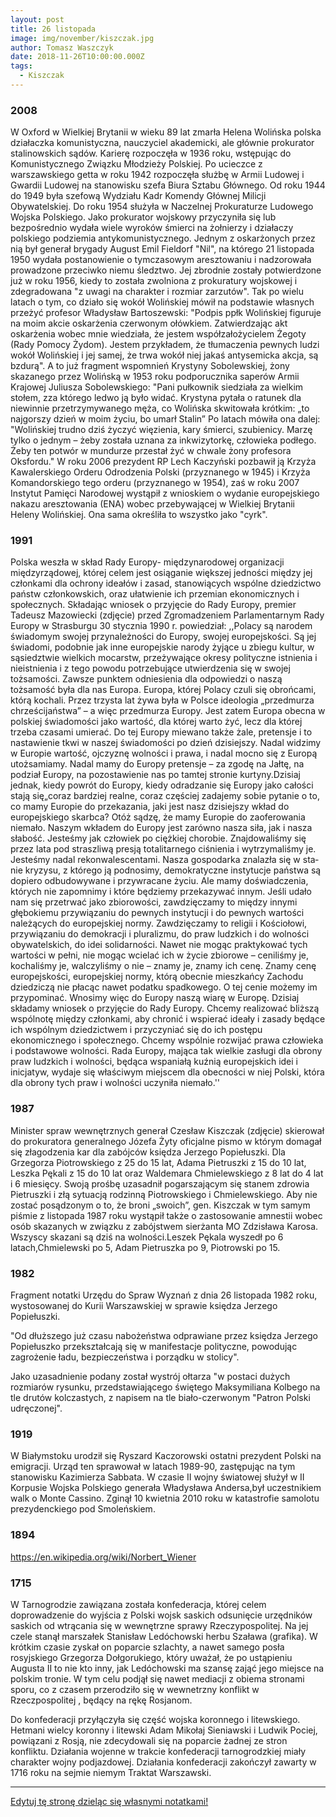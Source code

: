 ```yaml
---
layout: post
title: 26 listopada
image: img/november/kiszczak.jpg
author: Tomasz Waszczyk
date: 2018-11-26T10:00:00.000Z
tags:
  - Kiszczak
---
```


### 2008

W Oxford w Wielkiej Brytanii w wieku 89 lat zmarła Helena Wolińska polska działaczka komunistyczna, nauczyciel akademicki, ale głównie prokurator stalinowskich sądów.
Karierę rozpoczęła w 1936 roku, wstępując do Komunistycznego Związku Młodzieży Polskiej. Po ucieczce z warszawskiego getta w roku 1942 rozpoczęła służbę w Armii Ludowej i Gwardii Ludowej na stanowisku szefa Biura Sztabu Głównego. Od roku 1944 do 1949 była szefową Wydziału Kadr Komendy Głównej Milicji Obywatelskiej. Do roku 1954 służyła w Naczelnej Prokuraturze Ludowego Wojska Polskiego.
Jako prokurator wojskowy przyczyniła się lub bezpośrednio wydała wiele wyroków śmierci na żołnierzy i działaczy polskiego podziemia antykomunistycznego. Jednym z oskarżonych przez nią był generał brygady August Emil Fieldorf "Nil", na którego 21 listopada 1950 wydała postanowienie o tymczasowym aresztowaniu i nadzorowała prowadzone przeciwko niemu śledztwo.
Jej zbrodnie zostały potwierdzone już w roku 1956, kiedy to została zwolniona z prokuratury wojskowej i zdegradowana "z uwagi na charakter i rozmiar zarzutów".
Tak po wielu latach o tym, co działo się wokół Wolińskiej mówił na podstawie własnych przeżyć profesor Władysław Bartoszewski:
"Podpis ppłk Wolińskiej figuruje na moim akcie oskarżenia czerwonym ołówkiem. Zatwierdzając akt oskarżenia wobec mnie wiedziała, że jestem współzałożycielem Żegoty (Rady Pomocy Żydom). Jestem przykładem, że tłumaczenia pewnych ludzi wokół Wolińskiej i jej samej, że trwa wokół niej jakaś antysemicka akcja, są bzdurą".
A to już fragment wspomnień Krystyny Sobolewskiej, żony skazanego przez Wolińską w 1953 roku podporucznika saperów Armii Krajowej Juliusza Sobolewskiego:
"Pani pułkownik siedziała za wielkim stołem, zza którego ledwo ją było widać. Krystyna pytała o ratunek dla niewinnie przetrzymywanego męża, co Wolińska skwitowała krótkim: „to najgorszy dzień w moim życiu, bo umarł Stalin”
Po latach mówiła ona dalej:
"Wolińskiej trudno dziś życzyć więzienia, kary śmierci, szubienicy. Marzę tylko o jednym – żeby została uznana za inkwizytorkę, człowieka podłego. Żeby ten potwór w mundurze przestał żyć w chwale żony profesora Oksfordu."
W roku 2006 prezydent RP Lech Kaczyński pozbawił ją Krzyża Kawalerskiego
Orderu Odrodzenia Polski (przyznanego w 1945) i Krzyża Komandorskiego tego orderu (przyznanego w 1954), zaś w roku 2007 Instytut Pamięci Narodowej wystąpił z wnioskiem o wydanie europejskiego nakazu aresztowania (ENA) wobec przebywającej w Wielkiej Brytanii Heleny Wolińskiej. Ona sama określiła to wszystko jako "cyrk".

### 1991

Polska weszła w skład Rady Europy- międzynarodowej organizacji międzyrządowej, której celem jest osiąganie większej jedności między jej członkami dla ochrony ideałów i zasad, stanowiących wspólne dziedzictwo państw członkowskich, oraz ułatwienie ich przemian ekonomicznych i społecznych. Składając wniosek o przyjęcie do Rady Europy, premier Tadeusz Mazowiecki (zdjęcie) przed Zgromadzeniem Parlamentarnym Rady Europy w Strasburgu 30 stycznia 1990 r. powiedział: ,,Polacy są narodem świadomym swojej przynależności do Europy, swojej europejskości. Są jej świadomi, podobnie jak inne europejskie narody żyjące u zbiegu kultur, w sąsiedztwie wielkich mocarstw, przeżywa­jące okresy polityczne istnienia i nieistnienia i z tego powodu potrzebujące utwierdzenia się w swojej tożsamości. Zawsze punktem odniesienia dla odpowiedzi o naszą tożsamość była dla nas Europa. Europa, której Polacy czuli się obrońcami, którą kochali. Przez trzysta lat żywa była w Polsce ideologia „przedmurza chrześcijaństwa” – a więc przedmurza Europy. Jest zatem Europa obecna w polskiej świadomości jako wartość, dla której warto żyć, lecz dla której trzeba czasami umierać. Do tej Europy miewano także żale, pretensje i to nastawienie tkwi w naszej świadomości po dzień dzisiejszy. Nadal widzimy w Europie wartość, ojczyznę wolności i prawa, i nadal mocno się z Europą utożsamiamy. Nadal mamy do Europy pre­tensje – za zgodę na Jałtę, na podział Europy, na pozostawienie nas po tamtej stronie kurtyny.Dzisiaj jednak, kiedy powrót do Europy, kiedy odradzanie się Europy jako całości stają się„coraz bardziej realne, coraz częściej zadajemy sobie pytanie o to, co mamy Europie do przekazania, jaki jest nasz dzisiejszy wkład do europejskiego skarbca? Otóż sądzę, że mamy Europie do zaoferowania niemało. Naszym wkładem do Europy jest zarówno nasza siła, jak i nasza słabość. Jesteśmy jak człowiek po ciężkiej chorobie. Znajdowaliśmy się przez lata pod straszliwą presją totalitarnego ciśnienia i wytrzymaliśmy je. Jesteśmy nadal rekonwalescentami. Nasza gospodarka znalazła się w sta­nie kryzysu, z którego ją podnosimy, demokratyczne instytucje państwa są dopiero odbudowywane i przywracane życiu.
Ale mamy doświadczenia, których nie zapomnimy i które będziemy przekazywać innym. Jeśli udało nam się przetrwać jako zbiorowości, zawdzięczamy to między innymi głębokiemu przywiązaniu do pewnych instytucji i do pew­nych wartości należących do europejskiej normy. Zawdzięczamy to religii i Kościołowi, przywiązaniu do demokracji i pluralizmu, do praw ludzkich i do wolności obywatelskich, do idei solidarności. Nawet nie mogąc prakty­kować tych wartości w pełni, nie mogąc wcielać ich w życie zbiorowe – ceniliśmy je, kochaliśmy je, walczyliśmy o nie – znamy je, znamy ich cenę. Znamy cenę europejskości, europejskiej normy, którą obecnie mieszkańcy Zachodu dziedziczą nie płacąc nawet podatku spadkowego. O tej cenie możemy im przypominać. Wnosimy więc do Europy naszą wiarę w Europę.
Dzisiaj składamy wniosek o przyjęcie do Rady Europy. Chcemy reali­zować bliższą wspólnotę między członkami, aby chronić i wspierać ideały i zasady będące ich wspólnym dziedzictwem i przyczyniać się do ich postępu ekonomicznego i społecznego. Chcemy wspólnie rozwijać prawa człowieka i podstawowe wolności. Rada Europy, mająca tak wielkie zasługi dla obrony praw ludzkich i wolności, będąca wspaniałą kuźnią europejskich idei i inicjatyw, wydaje się właściwym miejscem dla obecności w niej Polski, która dla obrony tych praw i wolności uczyniła niemało.''

### 1987

Minister spraw wewnętrznych generał Czesław Kiszczak (zdjęcie) skierował do prokuratora generalnego Józefa Żyty oficjalne pismo w którym domagał się złagodzenia kar dla zabójców księdza Jerzego Popiełuszki. Dla Grzegorza
Piotrowskiego z 25 do 15 lat, Adama Pietruszki z 15 do 10 lat, Leszka Pękali z 15 do 10 lat oraz
Waldemara Chmielewskiego z 8 lat do 4 lat i 6 miesięcy.
Swoją prośbę uzasadnił pogarszającym się stanem zdrowia Pietruszki i złą sytuacją rodzinną Piotrowskiego i Chmielewskiego. Aby nie zostać posądzonym o to, że broni „swoich”, gen. Kiszczak w tym samym piśmie z
listopada 1987 roku wystąpił także o zastosowanie amnestii wobec osób skazanych w związku z zabójstwem sierżanta MO Zdzisława Karosa. Wszyscy skazani są dziś na wolności.Leszek Pękala wyszedł po 6 latach,Chmielewski po 5, Adam Pietruszka po 9, Piotrowski po 15.

### 1982

Fragment notatki Urzędu do Spraw Wyznań z dnia 26 listopada 1982 roku, wystosowanej do Kurii Warszawskiej w sprawie księdza Jerzego Popiełuszki.

"Od dłuższego już czasu nabożeństwa odprawiane przez księdza Jerzego Popiełuszko przekształcają się w manifestacje polityczne, powodując zagrożenie ładu, bezpieczeństwa i porządku w stolicy".

Jako uzasadnienie podany został wystrój ołtarza "w postaci dużych rozmiarów rysunku, przedstawiającego świętego Maksymiliana Kolbego na tle drutów kolczastych, z napisem na tle biało-czerwonym "Patron Polski udręczonej".

### 1919

W Białymstoku urodził się Ryszard Kaczorowski ostatni prezydent Polski na emigracji. Urząd ten sprawował w latach 1989-90, zastępując na tym stanowisku Kazimierza Sabbata. W czasie II wojny światowej służył w II Korpusie Wojska Polskiego generała Władysława Andersa,był uczestnikiem walk o Monte Cassino. Zginął 10 kwietnia 2010 roku w katastrofie samolotu prezydenckiego pod Smoleńskiem.

### 1894

https://en.wikipedia.org/wiki/Norbert_Wiener

### 1715

W Tarnogrodzie zawiązana została konfederacja, której celem doprowadzenie do wyjścia z Polski wojsk saskich odsunięcie urzędników saskich od wtrącania się w wewnętrzne sprawy Rzeczypospolitej.
Na jej czele stanął marszałek Stanisław Ledóchowski herbu Szaława (grafika). W krótkim czasie zyskał on poparcie szlachty, a nawet samego posła rosyjskiego Grzegorza Dołgorukiego, który uważał, że po ustąpieniu Augusta II to nie kto inny, jak Ledóchowski ma szansę zająć jego miejsce na polskim tronie. W tym celu podjął się nawet mediacji z obiema stronami sporu, co z czasem przerodziło się w wewnetrzny konflikt w Rzeczpospolitej , będący na rękę Rosjanom.

Do konfederacji przyłączyła się część wojska koronnego i litewskiego. Hetmani wielcy koronny i litewski Adam Mikołaj Sieniawski i Ludwik Pociej, powiązani z Rosją, nie zdecydowali się na poparcie żadnej ze stron konfliktu. Działania wojenne w trakcie konfederacji tarnogrodzkiej miały charakter wojny podjazdowej.
Działania konfederacji zakończył zawarty w 1716 roku na sejmie niemym Traktat Warszawski.

---

<a href="https://github.com/TomaszWaszczyk/historia.waszczyk.com/edit/master/src/content/november-26.md" target="_blank">Edytuj tę stronę dzieląc się własnymi notatkami!</a>
